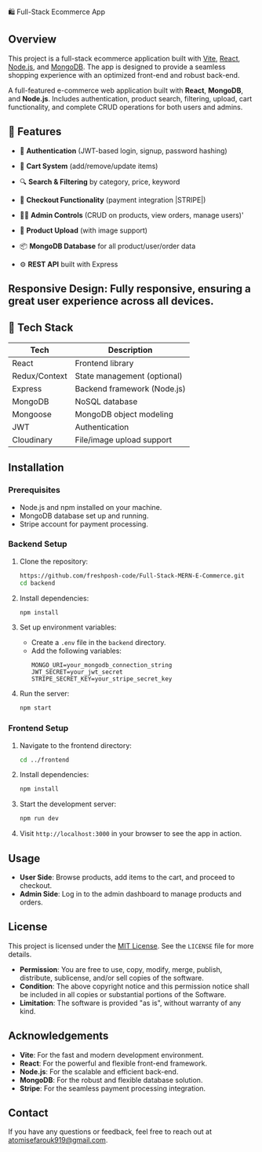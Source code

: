 🛍️ Full-Stack Ecommerce App

## Overview

This project is a full-stack ecommerce application built with [Vite](https://vitejs.dev/), [React](https://reactjs.org/), [Node.js](https://nodejs.org/), and [MongoDB](https://www.mongodb.com/). The app is designed to provide a seamless shopping experience with an optimized front-end and robust back-end.

A full-featured e-commerce web application built with **React**, **MongoDB**, and **Node.js**. Includes authentication, product search, filtering, upload, cart functionality, and complete CRUD operations for both users and admins.

## 🚀 Features

- 🔐 **Authentication** (JWT-based login, signup, password hashing)
  
- 🛒 **Cart System** (add/remove/update items)
  
- 🔍 **Search & Filtering** by category, price, keyword
  
- 🧾 **Checkout Functionality** (payment integration |STRIPE|)
  
- 🧑‍💼 **Admin Controls** (CRUD on products, view orders, manage users)'
  
- 📸 **Product Upload** (with image support)
  
- 📦 **MongoDB Database** for all product/user/order data
  
- ⚙️ **REST API** built with Express

 **Responsive Design**: Fully responsive, ensuring a great user experience across all devices.
---

## 🧱 Tech Stack

| Tech        | Description                       |
|-------------|-----------------------------------|
| React       | Frontend library                  |
| Redux/Context | State management (optional)     |
| Express     | Backend framework (Node.js)       |
| MongoDB     | NoSQL database                    |
| Mongoose    | MongoDB object modeling           |
| JWT         | Authentication                    |
| Cloudinary | File/image upload support |


## Installation

### Prerequisites

- Node.js and npm installed on your machine.
- MongoDB database set up and running.
- Stripe account for payment processing.

### Backend Setup

1. Clone the repository:
    ```bash
    https://github.com/freshposh-code/Full-Stack-MERN-E-Commerce.git
    cd backend
    ```

2. Install dependencies:
    ```bash
    npm install
    ```

3. Set up environment variables:
    - Create a `.env` file in the `backend` directory.
    - Add the following variables:
      ```plaintext
      MONGO_URI=your_mongodb_connection_string
      JWT_SECRET=your_jwt_secret
      STRIPE_SECRET_KEY=your_stripe_secret_key
      ```

4. Run the server:
    ```bash
    npm start
    ```

### Frontend Setup

1. Navigate to the frontend directory:
    ```bash
    cd ../frontend
    ```

2. Install dependencies:
    ```bash
    npm install
    ```

3. Start the development server:
    ```bash
    npm run dev
    ```

4. Visit `http://localhost:3000` in your browser to see the app in action.

## Usage

- **User Side**: Browse products, add items to the cart, and proceed to checkout.
- **Admin Side**: Log in to the admin dashboard to manage products and orders.

## License

This project is licensed under the [MIT License](https://opensource.org/licenses/MIT). See the `LICENSE` file for more details.

- **Permission**: You are free to use, copy, modify, merge, publish, distribute, sublicense, and/or sell copies of the software.
- **Condition**: The above copyright notice and this permission notice shall be included in all copies or substantial portions of the Software.
- **Limitation**: The software is provided "as is", without warranty of any kind.

## Acknowledgements

- **Vite**: For the fast and modern development environment.
- **React**: For the powerful and flexible front-end framework.
- **Node.js**: For the scalable and efficient back-end.
- **MongoDB**: For the robust and flexible database solution.
- **Stripe**: For the seamless payment processing integration.

## Contact

If you have any questions or feedback, feel free to reach out at [atomisefarouk919@gmail.com](mailto:atomisefarouk919@gmail.com).

